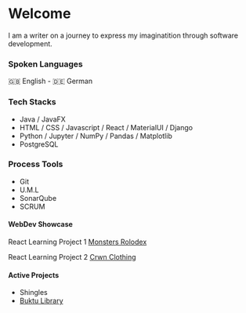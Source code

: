 # Welcome 

I am a writer on a journey to express my imaginatition through software development. 

### Spoken Languages
🇬🇧 English - 🇩🇪 German

### Tech Stacks 
- Java / JavaFX 
- HTML / CSS / Javascript / React / MaterialUI / Django
- Python / Jupyter / NumPy / Pandas / Matplotlib
- PostgreSQL

### Process Tools
- Git
- U.M.L
- SonarQube
- SCRUM

#### WebDev Showcase
React Learning Project 1
[Monsters Rolodex](https://heartfelt-marzipan-5df514.netlify.app)

React Learning Project 2
[Crwn Clothing](https://chipper-youtiao-6e65b7.netlify.app)


#### Active Projects
- Shingles
- [Buktu Library](https://radiant-capybara-224666.netlify.app/)

